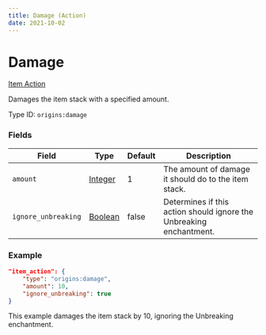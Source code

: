 ```yaml
---
title: Damage (Action)
date: 2021-10-02
---
```

# Damage

[Item Action](../item_actions.md)

Damages the item stack with a specified amount.

Type ID: `origins:damage`

### Fields

Field | Type | Default | Description
------|------|---------|-------------
`amount` | [Integer](../data_types/integer.md) | 1 | The amount of damage it should do to the item stack.
`ignore_unbreaking` | [Boolean](../data_types/boolean.md) | false | Determines if this action should ignore the Unbreaking enchantment.


### Example
```json
"item_action": {
    "type": "origins:damage",
    "amount": 10,
    "ignore_unbreaking": true
}
```
This example damages the item stack by 10, ignoring the Unbreaking enchantment.